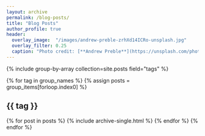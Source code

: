 ```yaml
---
layout: archive
permalink: /blog-posts/
title: "Blog Posts"
author_profile: true
header:
  overlay_image:  "/images/andrew-preble-zrhXd14ICRo-unsplash.jpg"
  overlay_filter: 0.25
  caption: "Photo credit: [**Andrew Preble**](https://unsplash.com/photos/zrhXd14ICRo)"
---
```


{% include group-by-array collection=site.posts field="tags" %}

{% for tag in group_names %}
  {% assign posts = group_items[forloop.index0] %}
  <h2 id="{{ tag | slugify }}" class="archive__subtitle">{{ tag }}</h2>
  {% for post in posts %}
    {% include archive-single.html %}
  {% endfor %}
{% endfor %}
